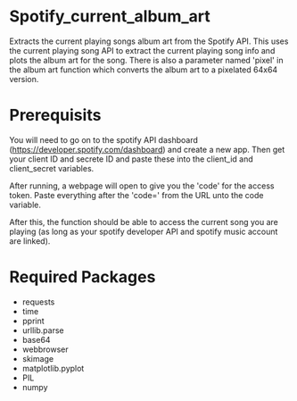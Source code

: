 # Spotify_current_album_art
Extracts the current playing songs album art from the Spotify API. This uses the current playing song API to extract the current playing song info and plots the album art for the song. There is also a parameter named 'pixel' in the album art function which converts the album art to a pixelated 64x64 version.

# Prerequisits

You will need to go on to the spotify API dashboard (https://developer.spotify.com/dashboard) and create a new app. Then get your client ID and secrete ID and paste these into the client_id and client_secret variables. 

After running, a webpage will open to give you the 'code' for the access token. Paste everything after the 'code=' from the URL unto the code variable.

After this, the function should be able to access the current song you are playing (as long as your spotify developer API and spotify music account are linked).

# Required Packages

- requests
- time
- pprint
- urllib.parse
- base64
- webbrowser
- skimage
- matplotlib.pyplot
- PIL
- numpy
